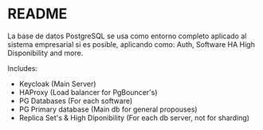 # README

La base de datos PostgreSQL se usa como entorno completo aplicado al sistema empresarial si es posible, aplicando como: Auth, Software HA High Disponibility and more.

Includes: 
- Keycloak (Main Server)
- HAProxy (Load balancer for PgBouncer's)
- PG Databases (For each software)
- PG Primary database (Main db for general propouses)
- Replica Set's & High Diponibility (For each db server, not for sharding)
